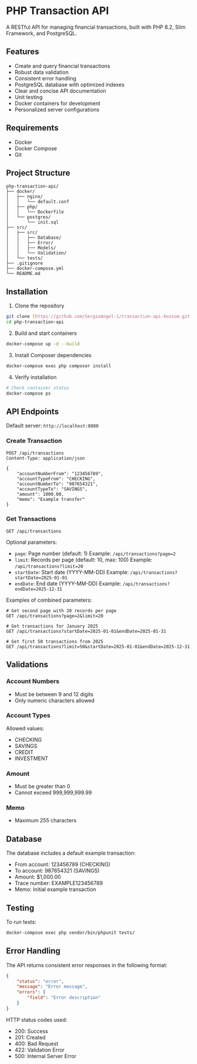 # PHP Transaction API

A RESTful API for managing financial transactions, built with PHP 8.2, Slim Framework, and PostgreSQL.

## Features

- Create and query financial transactions
- Robust data validation
- Consistent error handling
- PostgreSQL database with optimized indexes
- Clear and concise API documentation
- Unit testing
- Docker containers for development 
- Personalized server configurations

## Requirements

- Docker
- Docker Compose
- Git

## Project Structure

```
php-transaction-api/
├── docker/
│   ├── nginx/
│   │   └── default.conf
│   ├── php/
│   │   └── Dockerfile
│   └── postgres/
│       └── init.sql
├── src/
│   ├── src/
│   │   ├── Database/
│   │   ├── Error/
│   │   ├── Models/
│   │   └── Validation/
│   └── tests/
├── .gitignore
├── docker-compose.yml
└── README.md
```

## Installation

1. Clone the repository
```bash
git clone [https://github.com/SergioAngel-1/transaction-api-bossom.git]
cd php-transaction-api
```

2. Build and start containers
```bash
docker-compose up -d --build
```

3. Install Composer dependencies
```bash
docker-compose exec php composer install
```

4. Verify installation
```bash
# Check container status
docker-compose ps
```

## API Endpoints

Default server: `http://localhost:8080`

### Create Transaction

```http
POST /api/transactions
Content-Type: application/json

{
    "accountNumberFrom": "123456789",
    "accountTypeFrom": "CHECKING",
    "accountNumberTo": "987654321",
    "accountTypeTo": "SAVINGS",
    "amount": 1000.00,
    "memo": "Example transfer"
}
```

### Get Transactions

```http
GET /api/transactions
```

Optional parameters:
- `page`: Page number (default: 1)
  Example: `/api/transactions?page=2`
- `limit`: Records per page (default: 10, max: 100)
  Example: `/api/transactions?limit=20`
- `startDate`: Start date (YYYY-MM-DD)
  Example: `/api/transactions?startDate=2025-01-01`
- `endDate`: End date (YYYY-MM-DD)
  Example: `/api/transactions?endDate=2025-12-31`

Examples of combined parameters:
```http
# Get second page with 20 records per page
GET /api/transactions?page=2&limit=20

# Get transactions for January 2025
GET /api/transactions?startDate=2025-01-01&endDate=2025-01-31

# Get first 50 transactions from 2025
GET /api/transactions?limit=50&startDate=2025-01-01&endDate=2025-12-31
```

## Validations

### Account Numbers
- Must be between 9 and 12 digits
- Only numeric characters allowed

### Account Types
Allowed values:
- CHECKING
- SAVINGS
- CREDIT
- INVESTMENT

### Amount
- Must be greater than 0
- Cannot exceed 999,999,999.99

### Memo
- Maximum 255 characters

## Database

The database includes a default example transaction:
- From account: 123456789 (CHECKING)
- To account: 987654321 (SAVINGS)
- Amount: $1,000.00
- Trace number: EXAMPLE123456789
- Memo: Initial example transaction

## Testing

To run tests:
```bash
docker-compose exec php vendor/bin/phpunit tests/
```

## Error Handling

The API returns consistent error responses in the following format:

```json
{
    "status": "error",
    "message": "Error message",
    "errors": {
        "field": "Error description"
    }
}
```

HTTP status codes used:
- 200: Success
- 201: Created
- 400: Bad Request
- 422: Validation Error
- 500: Internal Server Error
